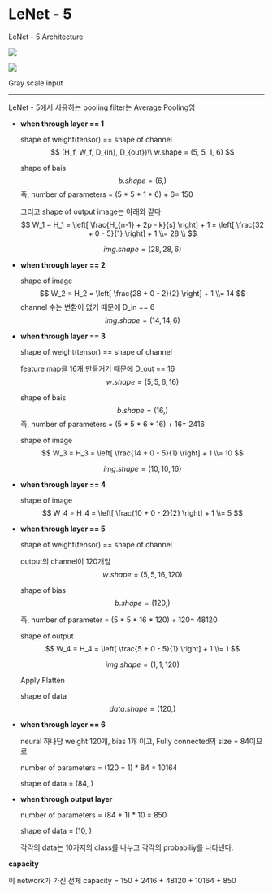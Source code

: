 # LeNet - 5

LeNet - 5 Architecture

![](https://debuggercafe.com/wp-content/uploads/2019/06/LeNet-5.png)

![](https://debuggercafe.com/wp-content/uploads/2019/07/Layers-in-LeNet.png)

Gray scale input

---

LeNet - 5에서 사용하는 pooling filter는 Average Pooling임





- **when through layer == 1** 

  shape of weight(tensor) == shape of channel
  $$
  (H_f, W_f, D_{in}, D_{out})\\
  w.shape = (5, 5, 1, 6)
  $$
  

  shape of bais
  $$
  b.shape = (6, )
  $$
  즉, number of parameters = (5 * 5 * 1 * 6) + 6= 150

  

  그리고 shape of output image는 아래와 같다
  $$
  W_1 = H_1 = \left[ \frac{H_{n-1} + 2p - k}{s}  \right] + 1 = \left[ \frac{32 + 0 - 5}{1} \right] + 1 \\= 28
  \\
  $$

  $$
  img.shape = (28, 28, 6)
  $$

  



- **when through layer == 2** 

  shape of image
  $$
  W_2 = H_2 = \left[ \frac{28 + 0 - 2}{2} \right] + 1 \\= 14
  $$
  channel 수는 변함이 없기 때문에 D_in == 6
  $$
  img.shape = (14, 14, 6)
  $$
  
- **when through layer == 3** 

  shape of weight(tensor) == shape of channel

  feature map을 16개 만들거기 때문에 D_out == 16
  $$
  w.shape = (5, 5, 6, 16)
  $$
  

  shape of bais
  $$
  b.shape = (16, )
  $$
  즉, number of parameters = (5 * 5 * 6 * 16) + 16= 2416

  

  

  shape of image
  $$
  W_3 = H_3 = \left[ \frac{14 + 0 - 5}{1} \right] + 1 \\= 10
  $$

  $$
  img.shape = (10, 10, 16)
  $$

  

  

- **when through layer == 4** 

  shape of image
  $$
  W_4 = H_4 = \left[ \frac{10 + 0 - 2}{2} \right] + 1 \\= 5
  $$

- **when through layer == 5** 

  shape of weight(tensor) == shape of channel

  output의 channel이 120개임
  $$
  w.shape = (5, 5, 16, 120)
  $$
  

  shape of bias
  $$
  b.shape = (120, )
  $$
  

  즉, number of parameter = (5 * 5 * 16 * 120) + 120= 48120

  

  shape of output
  $$
  W_4 = H_4 = \left[ \frac{5 + 0 - 5}{1} \right] + 1 \\= 1
  $$

  $$
  img.shape = (1, 1,120)
  $$

  

  Apply Flatten 

  shape of data
  $$
  data.shape = (120, )
  $$



- **when through layer == 6** 

  neural 하나당 weight 120개, bias 1개 이고, Fully connected의 size = 84이므로

  number of parameters = (120 + 1) * 84 = 10164

  

  shape of data = (84, )



- **when through output layer** 

  number of parameters = (84 + 1) * 10 = 850

  shape of data = (10, )

  각각의 data는 10가지의 class를 나누고 각각의 probabiliy를 나타낸다.



**capacity**

이 network가 가진 전체 capacity =  150 + 2416 + 48120 + 10164 + 850

